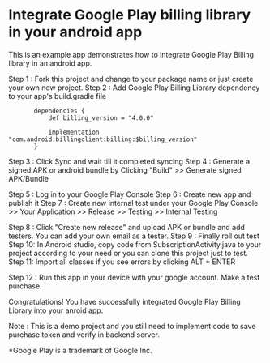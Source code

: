 # Integrate Google Play billing library in your android app
This is an example app demonstrates how to integrate Google Play Billing library in an android app.

Step 1 : Fork this project and change to your package name or just create your own new project.
Step 2 : Add Google Play Billing Library dependency to your app's build.gradle file

        
           dependencies {
               def billing_version = "4.0.0"

               implementation "com.android.billingclient:billing:$billing_version"
           }

Step 3 : Click Sync and wait till it completed syncing
Step 4 : Generate a signed APK or android bundle by Clicking "Build" >> Generate signed APK/Bundle

Step 5 : Log in to your Google Play Console
Step 6 : Create new app and publish it
Step 7 : Create new internal test under your Google Play Console >> Your Application >> Release >> Testing >> Internal Testing

Step 8 : Click "Create new release" and upload APK or bundle and add testers. You can add your own email as a tester.
Step 9 : Finally roll out test
Step 10: In Android studio, copy code from SubscriptionActivity.java to your project according to your need or you can clone this project just to test.
Step 11: Import all classes if you see errors by clicking ALT + ENTER

Step 12 : Run this app in your device with your google account. Make a test purchase.

Congratulations! You have successfully integrated Google Play Billing Library into your anroid app.

Note : This is a demo project and you still need to implement code to save purchase token and verify in backend server.





 *Google Play is a trademark of Google Inc.
